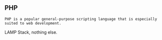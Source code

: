 ## PHP
```
PHP is a popular general-purpose scripting language that is especially suited to web development.
```

LAMP Stack, nothing else.